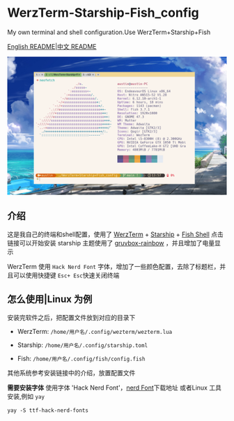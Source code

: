 # WerzTerm-Starship-Fish_config
My own terminal and shell configuration.Use WerzTerm+Starship+Fish


[English README](README_en.md)|[中文 README](README.md)


![20250205135853](https://raw.githubusercontent.com/AustinSuun/image/main/img/20250205135853.png)

## 介绍
这是我自己的终端和shell配置，使用了
[WerzTerm](https://wezfurlong.org/wezterm/) +
[Starship](https://starship.rs/) +
[Fish Shell](https://fishshell.com/)
点击链接可以开始安装
starship 主题使用了  [gruvbox-rainbow](https://starship.rs/zh-CN/presets/gruvbox-rainbow)
，并且增加了电量显示

WerzTerm 使用 `Hack Nerd Font` 字体，增加了一些颜色配置，去除了标题栏，并且可以使用快捷键 `Esc+ Esc`快速关闭终端

## 怎么使用|Linux 为例
安装完软件之后，把配置文件放到对应的目录下

- WerzTerm: `/home/用户名/.config/wezterm/wezterm.lua`

- Starship: `/home/用户名/.config/starship.toml`

- Fish: `/home/用户名/.config/fish/config.fish`

其他系统参考安装链接中的介绍，放置配置文件

__需要安装字体__
使用字体 'Hack Nerd Font'，[nerd Font](https://www.nerdfonts.com/font-downloads)下载地址
或者Linux 工具安装,例如 `yay`

```shell
yay -S ttf-hack-nerd-fonts
```